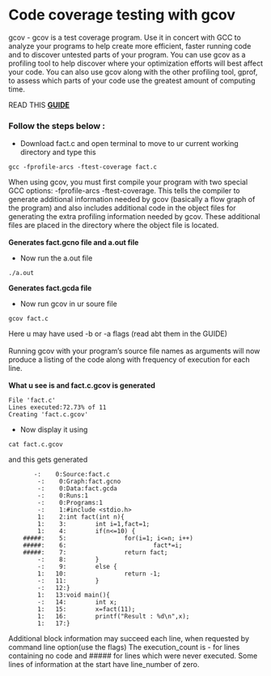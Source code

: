 # Code coverage testing with gcov

gcov - gcov is a test coverage program. Use it in concert with GCC to analyze your programs to help create more efficient, 
faster running code and to discover untested parts of your program. You can use gcov as a profiling tool to help discover 
where your optimization efforts will best affect your code. You can also use gcov along with the other profiling tool, gprof, 
to assess which parts of your code use the greatest amount of computing time.

READ THIS __[GUIDE](https://www.tutorialspoint.com/unix_commands/gcov.htm)__

### Follow the steps below :

- Download fact.c and open terminal to move to ur current working directory and type this
```
gcc -fprofile-arcs -ftest-coverage fact.c
```
When using gcov, you must first compile your program with two special GCC options: -fprofile-arcs -ftest-coverage. 
This tells the compiler to generate additional information needed by gcov (basically a flow graph of the program) and 
also includes additional code in the object files for generating the extra profiling information needed by gcov. 
These additional files are placed in the directory where the object file is located.<br><br>
__Generates fact.gcno file and a.out file__

- Now run the a.out file
```
./a.out
```
__Generates fact.gcda file__
- Now run gcov in ur soure file
```
gcov fact.c
```
Here u may have used -b or -a flags (read abt them in the GUIDE)<br><br>
Running gcov with your program’s source file names as arguments will now produce a listing of the code along with frequency of execution for each line.
<br><br>
__What u see is and fact.c.gcov is generated__
```
File 'fact.c'
Lines executed:72.73% of 11
Creating 'fact.c.gcov'
```
- Now display it using
```
cat fact.c.gcov
```
and this gets generated
```
       -:    0:Source:fact.c
        -:    0:Graph:fact.gcno
        -:    0:Data:fact.gcda
        -:    0:Runs:1
        -:    0:Programs:1
        -:    1:#include <stdio.h>
        1:    2:int fact(int n){
        1:    3:        int i=1,fact=1;
        1:    4:        if(n<=10) {
    #####:    5:                for(i=1; i<=n; i++)
    #####:    6:                        fact*=i;
    #####:    7:                return fact;
        -:    8:        }
        -:    9:        else {
        1:   10:                return -1;
        -:   11:        }
        -:   12:}
        1:   13:void main(){
        -:   14:        int x;
        1:   15:        x=fact(11);
        1:   16:        printf("Result : %d\n",x);
        1:   17:}
```        

Additional block information may succeed each line, when requested by command line option(use the flags)
The execution_count is - for lines containing no code and ##### for lines which were never executed. 
Some lines of information at the start have line_number of zero.


